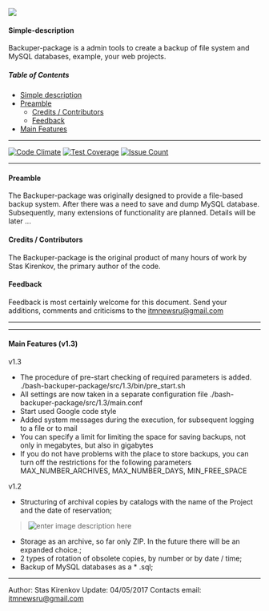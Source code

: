 ![](http://edgarallenmarketing.com/wp-content/uploads/2016/01/Data-Loss-Sticky-Notes.gif)
#### <a name="simple-description"></a> Simple-description
Backuper-package is a admin tools to create a backup of file system and MySQL databases, example, your web projects.

##### Table of Contents
* [Simple description](#simple-description)
* [Preamble](#preamble)
  * [Credits / Contributors](#credits-contributors)
  * [Feedback](#feedback)
* [Main Features](#main-features)

---
[![Code Climate](https://codeclimate.com/github/StasKirenkov/bash-backuper-package/badges/gpa.svg)](https://codeclimate.com/github/StasKirenkov/bash-backuper-package) [![Test Coverage](https://codeclimate.com/github/StasKirenkov/bash-backuper-package/badges/coverage.svg)](https://codeclimate.com/github/StasKirenkov/bash-backuper-package/coverage) [![Issue Count](https://codeclimate.com/github/StasKirenkov/bash-backuper-package/badges/issue_count.svg)](https://codeclimate.com/github/StasKirenkov/bash-backuper-package)

----------
#### <a name="preamble"></a> Preamble
The Backuper-package was originally designed to provide a file-based backup system. After there was a need to save and dump MySQL database.
Subsequently, many extensions of functionality are planned.
Details will be later ...

#### <a name="credits-contributors"></a> Credits / Contributors
The Backuper-package is the original product of many hours of work by Stas Kirenkov, the primary author of the code.

#### <a name="feedback"></a> Feedback
Feedback is most certainly welcome for this document. Send your additions, comments and criticisms to the itmnewsru@gmail.com


----------


----------
#### <a name="main-features"></a> Main Features (v1.3)

v1.3
 - The procedure of pre-start checking of required parameters is added. ./bash-backuper-package/src/1.3/bin/pre_start.sh
 - All settings are now taken in a separate configuration file ./bash-backuper-package/src/1.3/main.conf
 - Start used Google code style
 - Added system messages during the execution, for subsequent logging to a file or to mail
 - You can specify a limit for limiting the space for saving backups, not only in megabytes, but also in gigabytes
 - If you do not have problems with the place to store backups, you can turn off the restrictions for the following parameters MAX_NUMBER_ARCHIVES, MAX_NUMBER_DAYS, MIN_FREE_SPACE

v1.2
 - Structuring of archival copies by catalogs with the name of the Project and the date of reservation;

>![enter image description here](https://lh3.googleusercontent.com/-tvLbpUaozkU/WO3f8NoCkdI/AAAAAAAAfGo/ioHMjSk0sU884kp-kFLcddEl6pmnsIUfACLcB/s0/Image.png "Image.png")

 - Storage as an archive, so far only ZIP. In the future there will be an expanded choice.;
 - 2 types of rotation of obsolete copies, by number or by date / time;
 - Backup of MySQL databases as a * .sql;

---
Author: Stas Kirenkov
Update: 04/05/2017
Contacts email: itmnewsru@gmail.com

